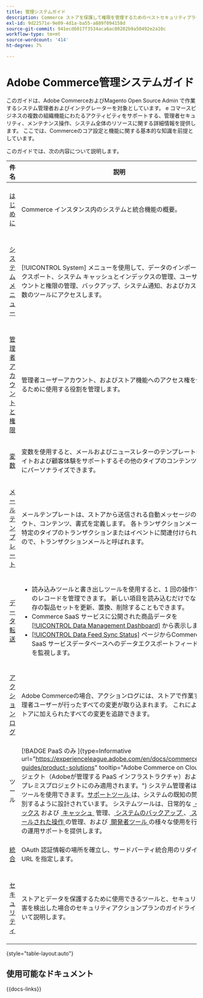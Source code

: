 ```yaml
---
title: 管理システムガイド
description: Commerce ストアを保護して権限を管理するためのベストセキュリティプラクティスや、データのインポートおよびエクスポート方法、統合と拡張機能の管理方法、日常のメンテナンスを行う方法を学びます。
exl-id: 9d22571e-9e09-4d1a-ba55-a889f094158d
source-git-commit: 941ecd6017f3534aca6ac80202b9a50492e2a10c
workflow-type: tm+mt
source-wordcount: '414'
ht-degree: 7%

---
```


# Adobe Commerce管理システムガイド

このガイドは、Adobe CommerceおよびMagento Open Source Admin で作業するシステム管理者およびインテグレーターを対象としています。 e コマースビジネスの複数の組織機能にわたるアクティビティをサポートする、管理者セキュリティ、メンテナンス操作、システム全体のリソースに関する詳細情報を提供します。 ここでは、Commerceのコア設定と機能に関する基本的な知識を前提としています。

このガイドでは、次の内容について説明します。

| 件名 | 説明 |
| ------- | ----------- |
| [&#x200B; はじめに &#x200B;](introduction.md) | Commerce インスタンス内のシステムと統合機能の概要。 |
| [&#x200B; システムメニュー &#x200B;](system-menu.md) | [!UICONTROL System] メニューを使用して、データのインポートとエクスポート、システム キャッシュとインデックスの管理、ユーザーアカウントと権限の管理、バックアップ、システム通知、およびカスタム変数のツールにアクセスします。 |
| [&#x200B; 管理者アカウントと権限 &#x200B;](permissions.md) | 管理者ユーザーアカウント、およびストア機能へのアクセス権を付与するために使用する役割を管理します。 |
| [&#x200B; 変数 &#x200B;](variables-predefined.md) | 変数を使用すると、メールおよびニュースレターのテンプレートや、サイトおよび顧客体験をサポートするその他のタイプのコンテンツを簡単にパーソナライズできます。 |
| [&#x200B; メールテンプレート &#x200B;](email-templates.md) | メールテンプレートは、ストアから送信される自動メッセージのレイアウト、コンテンツ、書式を定義します。 各トランザクションメールは、特定のタイプのトランザクションまたはイベントに関連付けられているので、トランザクションメールと呼ばれます。 |
| [&#x200B; データ転送 &#x200B;](data-transfer.md) | <ul><li>読み込みツールと書き出しツールを使用すると、1 回の操作で複数のレコードを管理できます。 新しい項目を読み込むだけでなく、既存の製品セットを更新、置換、削除することもできます。</li><li>Commerce SaaS サービスに公開された商品データを [[!UICONTROL Data Management Dashboard]](data-dashboard.md) から表示します。</li><li>[[!UICONTROL Data Feed Sync Status]](data-feed-sync-status.md) ページからCommerce SaaS サービスデータベースへのデータエクスポートフィードの同期を監視します。</li></ul> |
| [&#x200B; アクションログ &#x200B;](action-log.md) | Adobe Commerceの場合、アクションログには、ストアで作業する管理者ユーザーが行ったすべての変更が取り込まれます。 これにより、ストアに加えられたすべての変更を追跡できます。 |
| ツール | [!BADGE PaaS のみ &#x200B;]{type=Informative url="https://experienceleague.adobe.com/en/docs/commerce/user-guides/product-solutions" tooltip="Adobe Commerce on Cloud プロジェクト（Adobeが管理する PaaS インフラストラクチャ）およびオンプレミスプロジェクトにのみ適用されます。"} システム管理者は一連のツールを使用できます。[&#x200B; サポートツール &#x200B;](support.md) は、システムの既知の問題を識別するように設計されています。 システムツールは、日常的な [&#x200B; インデックス &#x200B;](index-management.md) および [&#x200B; キャッシュ &#x200B;](cache-management.md) 管理、[&#x200B; システムのバックアップ &#x200B;](backups.md)、[&#x200B; スケジュールされた操作 &#x200B;](data-scheduled-import-export.md) の管理、および [&#x200B; 開発者ツール &#x200B;](developer-tools.md) の様々な使用を行うための運用サポートを提供します。 |
| [&#x200B; 統合 &#x200B;](integrations.md) | OAuth 認証情報の場所を確立し、サードパーティ統合用のリダイレクト URL を指定します。 |
| [&#x200B; セキュリティ &#x200B;](security.md) | ストアとデータを保護するために使用できるツールと、セキュリティ侵害を検出した場合のセキュリティアクションプランのガイドラインについて説明します。 |

{style="table-layout:auto"}

## 使用可能なドキュメント

{{docs-links}}
